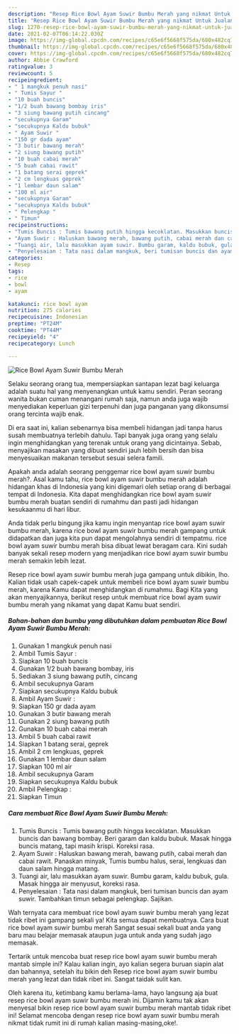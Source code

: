 ```yaml
---
description: "Resep Rice Bowl Ayam Suwir Bumbu Merah yang nikmat Untuk Jualan"
title: "Resep Rice Bowl Ayam Suwir Bumbu Merah yang nikmat Untuk Jualan"
slug: 1270-resep-rice-bowl-ayam-suwir-bumbu-merah-yang-nikmat-untuk-jualan
date: 2021-02-07T06:14:22.030Z
image: https://img-global.cpcdn.com/recipes/c65e6f5668f575da/680x482cq70/rice-bowl-ayam-suwir-bumbu-merah-foto-resep-utama.jpg
thumbnail: https://img-global.cpcdn.com/recipes/c65e6f5668f575da/680x482cq70/rice-bowl-ayam-suwir-bumbu-merah-foto-resep-utama.jpg
cover: https://img-global.cpcdn.com/recipes/c65e6f5668f575da/680x482cq70/rice-bowl-ayam-suwir-bumbu-merah-foto-resep-utama.jpg
author: Abbie Crawford
ratingvalue: 3
reviewcount: 5
recipeingredient:
- " 1 mangkuk penuh nasi"
- " Tumis Sayur "
- "10 buah buncis"
- "1/2 buah bawang bombay iris"
- "3 siung bawang putih cincang"
- "secukupnya Garam"
- "secukupnya Kaldu bubuk"
- " Ayam Suwir "
- "150 gr dada ayam"
- "3 butir bawang merah"
- "2 siung bawang putih"
- "10 buah cabai merah"
- "5 buah cabai rawit"
- "1 batang serai geprek"
- "2 cm lengkuas geprek"
- "1 lembar daun salam"
- "100 ml air"
- "secukupnya Garam"
- "secukupnya Kaldu bubuk"
- " Pelengkap "
- " Timun"
recipeinstructions:
- "Tumis Buncis : Tumis bawang putih hingga kecoklatan. Masukkan buncis dan bawang bombay. Beri garam dan kaldu bubuk. Masak hingga buncis matang, tapi masih krispi. Koreksi rasa."
- "Ayam Suwir : Haluskan bawang merah, bawang putih, cabai merah dan cabai rawit. Panaskan minyak, Tumis bumbu halus, serai, lengkuas dan daun salam hingga matang."
- "Tuangi air, lalu masukkan ayam suwir. Bumbu garam, kaldu bubuk, gula. Masak hingga air menyusut, koreksi rasa."
- "Penyelesaian : Tata nasi dalam mangkuk, beri tumisan buncis dan ayam suwir. Tambahkan timun sebagai pelengkap. Sajikan."
categories:
- Resep
tags:
- rice
- bowl
- ayam

katakunci: rice bowl ayam 
nutrition: 275 calories
recipecuisine: Indonesian
preptime: "PT24M"
cooktime: "PT44M"
recipeyield: "4"
recipecategory: Lunch

---
```



![Rice Bowl Ayam Suwir Bumbu Merah](https://img-global.cpcdn.com/recipes/c65e6f5668f575da/680x482cq70/rice-bowl-ayam-suwir-bumbu-merah-foto-resep-utama.jpg)

Selaku seorang orang tua, mempersiapkan santapan lezat bagi keluarga adalah suatu hal yang menyenangkan untuk kamu sendiri. Peran seorang  wanita bukan cuman menangani rumah saja, namun anda juga wajib menyediakan keperluan gizi terpenuhi dan juga panganan yang dikonsumsi orang tercinta wajib enak.

Di era  saat ini, kalian sebenarnya bisa membeli hidangan jadi tanpa harus susah membuatnya terlebih dahulu. Tapi banyak juga orang yang selalu ingin menghidangkan yang terenak untuk orang yang dicintainya. Sebab, menyajikan masakan yang dibuat sendiri jauh lebih bersih dan bisa menyesuaikan makanan tersebut sesuai selera famili. 



Apakah anda adalah seorang penggemar rice bowl ayam suwir bumbu merah?. Asal kamu tahu, rice bowl ayam suwir bumbu merah adalah hidangan khas di Indonesia yang kini digemari oleh setiap orang di berbagai tempat di Indonesia. Kita dapat menghidangkan rice bowl ayam suwir bumbu merah buatan sendiri di rumahmu dan pasti jadi hidangan kesukaanmu di hari libur.

Anda tidak perlu bingung jika kamu ingin menyantap rice bowl ayam suwir bumbu merah, karena rice bowl ayam suwir bumbu merah gampang untuk didapatkan dan juga kita pun dapat mengolahnya sendiri di tempatmu. rice bowl ayam suwir bumbu merah bisa dibuat lewat beragam cara. Kini sudah banyak sekali resep modern yang menjadikan rice bowl ayam suwir bumbu merah semakin lebih lezat.

Resep rice bowl ayam suwir bumbu merah juga gampang untuk dibikin, lho. Kalian tidak usah capek-capek untuk membeli rice bowl ayam suwir bumbu merah, karena Kamu dapat menghidangkan di rumahmu. Bagi Kita yang akan menyajikannya, berikut resep untuk membuat rice bowl ayam suwir bumbu merah yang nikamat yang dapat Kamu buat sendiri.

<!--inarticleads1-->

##### Bahan-bahan dan bumbu yang dibutuhkan dalam pembuatan Rice Bowl Ayam Suwir Bumbu Merah:

1. Gunakan  1 mangkuk penuh nasi
1. Ambil  Tumis Sayur :
1. Siapkan 10 buah buncis
1. Gunakan 1/2 buah bawang bombay, iris
1. Sediakan 3 siung bawang putih, cincang
1. Ambil secukupnya Garam
1. Siapkan secukupnya Kaldu bubuk
1. Ambil  Ayam Suwir :
1. Siapkan 150 gr dada ayam
1. Gunakan 3 butir bawang merah
1. Gunakan 2 siung bawang putih
1. Gunakan 10 buah cabai merah
1. Ambil 5 buah cabai rawit
1. Siapkan 1 batang serai, geprek
1. Ambil 2 cm lengkuas, geprek
1. Gunakan 1 lembar daun salam
1. Siapkan 100 ml air
1. Ambil secukupnya Garam
1. Siapkan secukupnya Kaldu bubuk
1. Ambil  Pelengkap :
1. Siapkan  Timun




<!--inarticleads2-->

##### Cara membuat Rice Bowl Ayam Suwir Bumbu Merah:

1. Tumis Buncis : Tumis bawang putih hingga kecoklatan. Masukkan buncis dan bawang bombay. Beri garam dan kaldu bubuk. Masak hingga buncis matang, tapi masih krispi. Koreksi rasa.
1. Ayam Suwir : Haluskan bawang merah, bawang putih, cabai merah dan cabai rawit. Panaskan minyak, Tumis bumbu halus, serai, lengkuas dan daun salam hingga matang.
1. Tuangi air, lalu masukkan ayam suwir. Bumbu garam, kaldu bubuk, gula. Masak hingga air menyusut, koreksi rasa.
1. Penyelesaian : Tata nasi dalam mangkuk, beri tumisan buncis dan ayam suwir. Tambahkan timun sebagai pelengkap. Sajikan.




Wah ternyata cara membuat rice bowl ayam suwir bumbu merah yang lezat tidak ribet ini gampang sekali ya! Kita semua dapat membuatnya. Cara buat rice bowl ayam suwir bumbu merah Sangat sesuai sekali buat anda yang baru mau belajar memasak ataupun juga untuk anda yang sudah jago memasak.

Tertarik untuk mencoba buat resep rice bowl ayam suwir bumbu merah mantab simple ini? Kalau kalian ingin, ayo kalian segera buruan siapin alat dan bahannya, setelah itu bikin deh Resep rice bowl ayam suwir bumbu merah yang lezat dan tidak ribet ini. Sangat taidak sulit kan. 

Oleh karena itu, ketimbang kamu berlama-lama, hayo langsung aja buat resep rice bowl ayam suwir bumbu merah ini. Dijamin kamu tak akan menyesal bikin resep rice bowl ayam suwir bumbu merah mantab tidak ribet ini! Selamat mencoba dengan resep rice bowl ayam suwir bumbu merah nikmat tidak rumit ini di rumah kalian masing-masing,oke!.

